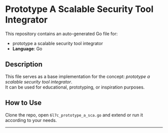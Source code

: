 # Prototype A Scalable Security Tool Integrator

This repository contains an auto-generated Go file for:

- prototype a scalable security tool integrator
- **Language**: Go

## Description

This file serves as a base implementation for the concept: *prototype a scalable security tool integrator*.  
It can be used for educational, prototyping, or inspiration purposes.

## How to Use

Clone the repo, open `6l7c_prototype_a_sca.go` and extend or run it according to your needs.

---


